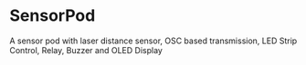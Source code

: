 # SensorPod
A sensor pod with laser distance sensor, OSC based transmission, LED Strip Control, Relay, Buzzer and OLED Display
